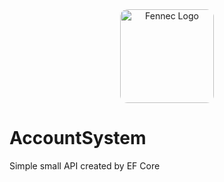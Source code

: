 <div style="text-align: center; margin-top: 40px;">
  <img 
    src="https://i.pinimg.com/736x/68/a4/48/68a4482ef13d14420f839ead427b9511.jpg" 
    alt="Fennec Logo" 
    style="width: 150px; border-radius: 12px;"
  >
</div>



# AccountSystem
Simple small API created by EF Core 
